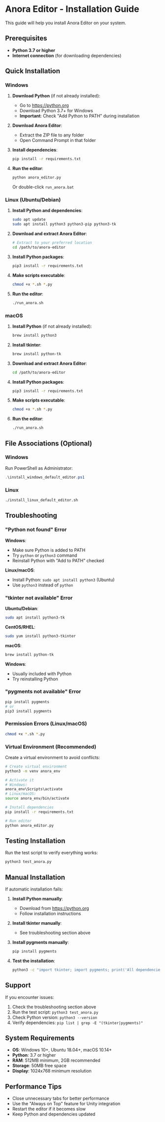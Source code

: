 # Anora Editor - Installation Guide

This guide will help you install Anora Editor on your system.

## Prerequisites

- **Python 3.7 or higher**
- **Internet connection** (for downloading dependencies)

## Quick Installation

### Windows

1. **Download Python** (if not already installed):
   - Go to https://python.org
   - Download Python 3.7+ for Windows
   - **Important**: Check "Add Python to PATH" during installation

2. **Download Anora Editor**:
   - Extract the ZIP file to any folder
   - Open Command Prompt in that folder

3. **Install dependencies**:
   ```cmd
   pip install -r requirements.txt
   ```

4. **Run the editor**:
   ```cmd
   python anora_editor.py
   ```
   Or double-click `run_anora.bat`

### Linux (Ubuntu/Debian)

1. **Install Python and dependencies**:
   ```bash
   sudo apt update
   sudo apt install python3 python3-pip python3-tk
   ```

2. **Download and extract Anora Editor**:
   ```bash
   # Extract to your preferred location
   cd /path/to/anora-editor
   ```

3. **Install Python packages**:
   ```bash
   pip3 install -r requirements.txt
   ```

4. **Make scripts executable**:
   ```bash
   chmod +x *.sh *.py
   ```

5. **Run the editor**:
   ```bash
   ./run_anora.sh
   ```

### macOS

1. **Install Python** (if not already installed):
   ```bash
   brew install python3
   ```

2. **Install tkinter**:
   ```bash
   brew install python-tk
   ```

3. **Download and extract Anora Editor**:
   ```bash
   cd /path/to/anora-editor
   ```

4. **Install Python packages**:
   ```bash
   pip3 install -r requirements.txt
   ```

5. **Make scripts executable**:
   ```bash
   chmod +x *.sh *.py
   ```

6. **Run the editor**:
   ```bash
   ./run_anora.sh
   ```

## File Associations (Optional)

### Windows
Run PowerShell as Administrator:
```powershell
.\install_windows_default_editor.ps1
```

### Linux
```bash
./install_linux_default_editor.sh
```

## Troubleshooting

### "Python not found" Error

**Windows**:
- Make sure Python is added to PATH
- Try `python` or `python3` command
- Reinstall Python with "Add to PATH" checked

**Linux/macOS**:
- Install Python: `sudo apt install python3` (Ubuntu)
- Use `python3` instead of `python`

### "tkinter not available" Error

**Ubuntu/Debian**:
```bash
sudo apt install python3-tk
```

**CentOS/RHEL**:
```bash
sudo yum install python3-tkinter
```

**macOS**:
```bash
brew install python-tk
```

**Windows**:
- Usually included with Python
- Try reinstalling Python

### "pygments not available" Error

```bash
pip install pygments
# or
pip3 install pygments
```

### Permission Errors (Linux/macOS)

```bash
chmod +x *.sh *.py
```

### Virtual Environment (Recommended)

Create a virtual environment to avoid conflicts:

```bash
# Create virtual environment
python3 -m venv anora_env

# Activate it
# Windows:
anora_env\Scripts\activate
# Linux/macOS:
source anora_env/bin/activate

# Install dependencies
pip install -r requirements.txt

# Run editor
python anora_editor.py
```

## Testing Installation

Run the test script to verify everything works:

```bash
python3 test_anora.py
```

## Manual Installation

If automatic installation fails:

1. **Install Python manually**:
   - Download from https://python.org
   - Follow installation instructions

2. **Install tkinter manually**:
   - See troubleshooting section above

3. **Install pygments manually**:
   ```bash
   pip install pygments
   ```

4. **Test the installation**:
   ```bash
   python3 -c "import tkinter; import pygments; print('All dependencies available!')"
   ```

## Support

If you encounter issues:

1. Check the troubleshooting section above
2. Run the test script: `python3 test_anora.py`
3. Check Python version: `python3 --version`
4. Verify dependencies: `pip list | grep -E "(tkinter|pygments)"`

## System Requirements

- **OS**: Windows 10+, Ubuntu 18.04+, macOS 10.14+
- **Python**: 3.7 or higher
- **RAM**: 512MB minimum, 2GB recommended
- **Storage**: 50MB free space
- **Display**: 1024x768 minimum resolution

## Performance Tips

- Close unnecessary tabs for better performance
- Use the "Always on Top" feature for Unity integration
- Restart the editor if it becomes slow
- Keep Python and dependencies updated